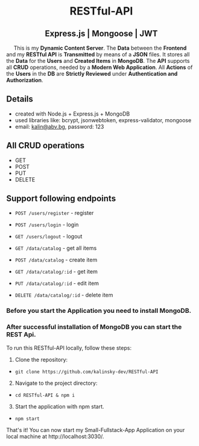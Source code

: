 <h1 align="center">RESTful-API</h1>
<h2 align="center">Express.js | Mongoose | JWT</h2>

&nbsp; &nbsp; &nbsp;This is my **Dynamic Content Server**. The **Data** between the **Frontend** and my **RESTful API** is **Transmitted** by means of a **JSON** files. It stores all the **Data** for the **Users** and **Created Items** in **MongoDB**. The **API** supports all **CRUD** operations, needed by a **Modern Web Application**. All **Actions** of the **Users** in the **DB** are **Strictly Reviewed** under **Authentication and Authorization**.

## Details

- created with Node.js + Express.js + MongoDB
- used libraries like: bcrypt, jsonwebtoken, express-validator, mongoose
- email: kalin@abv.bg, password: 123

## All CRUD operations

- GET
- POST
- PUT
- DELETE

## Support following endpoints

- `POST /users/register` - register
- `POST /users/login` - login
- `GET /users/logout` - logout
  <br />

- `GET /data/catalog` - get all items
- `POST /data/catalog` - create item

- `GET /data/catalog/:id` - get item
- `PUT /data/catalog/:id` - edit item
- `DELETE /data/catalog/:id` - delete item

### Before you start the Application you need to install MongoDB.

### After successful installation of MongoDB you can start the REST Api.

To run this RESTful-API locally, follow these steps:

1.  Clone the repository:

- `git clone https://github.com/kalinsky-dev/RESTful-API`

2.  Navigate to the project directory:

- `cd RESTful-API & npm i`

3.  Start the application with npm start.

- `npm start`

That's it! You can now start my Small-Fullstack-App Application on your local machine at http://localhost:3030/.

